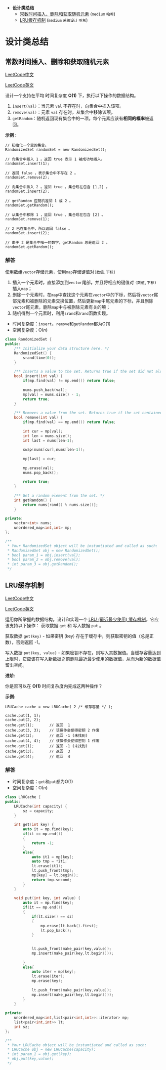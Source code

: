 * **设计类总结**
   * [常数时间插入、删除和获取随机元素](#常数时间插入删除和获取随机元素) (`medium` `哈希`)
   * [LRU缓存机制](#LRU缓存机制) (`medium` `系统设计` `哈希`)

#  设计类总结


## 常数时间插入、删除和获取随机元素
[LeetCode中文](https://leetcode-cn.com/problems/insert-delete-getrandom-o1)

[LeetCode英文](https://leetcode.com/problems/insert-delete-getrandom-o1)

设计一个支持在平均 时间复杂度 **O(1)** 下，执行以下操作的数据结构。

1. `insert(val)`：当元素 `val` 不存在时，向集合中插入该项。
2. `remove(val)`：元素 `val` 存在时，从集合中移除该项。
3. `getRandom`：随机返回现有集合中的一项。每个元素应该有**相同的概率**被返回。

**示例** :

```
// 初始化一个空的集合。
RandomizedSet randomSet = new RandomizedSet();

// 向集合中插入 1 。返回 true 表示 1 被成功地插入。
randomSet.insert(1);

// 返回 false ，表示集合中不存在 2 。
randomSet.remove(2);

// 向集合中插入 2 。返回 true 。集合现在包含 [1,2] 。
randomSet.insert(2);

// getRandom 应随机返回 1 或 2 。
randomSet.getRandom();

// 从集合中移除 1 ，返回 true 。集合现在包含 [2] 。
randomSet.remove(1);

// 2 已在集合中，所以返回 false 。
randomSet.insert(2);

// 由于 2 是集合中唯一的数字，getRandom 总是返回 2 。
randomSet.getRandom();
```

### 解答

使用数组`vector`存储元素，使用`map`存储键值对`(数值,下标)`

1. 插入一个元素时，直接添加到`vector`尾部，并且将相应的键值对 `(数值,下标)` 插入`map`；
2. 删除一个元素时，在`map`中查找这个元素在`vector`中的下标，然后将`vector`尾部元素和被删除的元素交换位置，然后更新`map`中尾元素的下标，并且删除`vector`尾元素，删除`map`中与被删除元素有关的项；
3. 随机得到一个元素时，利用`srand`和`rand`函数实现。

* 时间复杂度：`insert`，`remove`和`getRandom`都为O(1)
* 空间复杂度：O(*n*)
```c++
class RandomizedSet {
public:
    /** Initialize your data structure here. */
    RandomizedSet() {
        srand(time(0));
    }
    
    /** Inserts a value to the set. Returns true if the set did not already contain the specified element. */
    bool insert(int val) {
        if(mp.find(val) != mp.end()) return false;
        
        nums.push_back(val);
        mp[val] = nums.size() - 1;
        return true;
    }
    
    /** Removes a value from the set. Returns true if the set contained the specified element. */
    bool remove(int val) {
        if(mp.find(val) == mp.end()) return false;
        
        int cur = mp[val];
        int len = nums.size();
        int last = nums[len-1];
        
        swap(nums[cur],nums[len-1]);
        
        mp[last] = cur;
        
        mp.erase(val);
        nums.pop_back();
        
        return true;
    }
    
    /** Get a random element from the set. */
    int getRandom() {
        return nums[rand() % nums.size()];
    }
    
private:
    vector<int> nums;
    unordered_map<int,int> mp;
};

/**
 * Your RandomizedSet object will be instantiated and called as such:
 * RandomizedSet obj = new RandomizedSet();
 * bool param_1 = obj.insert(val);
 * bool param_2 = obj.remove(val);
 * int param_3 = obj.getRandom();
 */
```



## LRU缓存机制

[LeetCode中文](https://leetcode-cn.com/problems/lru-cache/)

[LeetCode英文](https://leetcode.com/problems/lru-cache/)

运用你所掌握的数据结构，设计和实现一个  [LRU (最近最少使用) 缓存机制](https://baike.baidu.com/item/LRU)。它应该支持以下操作： 获取数据 `get` 和 写入数据 `put` 。

获取数据 `get(key)` - 如果密钥 (key) 存在于缓存中，则获取密钥的值（总是正数），否则返回 -1。

写入数据 `put(key, value)` - 如果密钥不存在，则写入其数据值。当缓存容量达到上限时，它应该在写入新数据之前删除最近最少使用的数据值，从而为新的数据值留出空间。

**进阶**:

你是否可以在 **O(1)** 时间复杂度内完成这两种操作？

**示例**:

```
LRUCache cache = new LRUCache( 2 /* 缓存容量 */ );

cache.put(1, 1);
cache.put(2, 2);
cache.get(1);       // 返回  1
cache.put(3, 3);    // 该操作会使得密钥 2 作废
cache.get(2);       // 返回 -1 (未找到)
cache.put(4, 4);    // 该操作会使得密钥 1 作废
cache.get(1);       // 返回 -1 (未找到)
cache.get(3);       // 返回  3
cache.get(4);       // 返回  4
```

### 解答

* 时间复杂度：`get`和`put`都为O(1)
* 空间复杂度：O(*n*)

```c++
class LRUCache {
public:
    LRUCache(int capacity) {
        sz = capacity;
    }
    
    int get(int key) {
        auto it = mp.find(key);
        if(it == mp.end())
        {
            return -1;
        }
        else{
            auto it1 = mp[key];
            auto tmp = *it1;
            lt.erase(it1);
            lt.push_front(tmp);
            mp[key] = lt.begin();
            return tmp.second;
        }
    }
    
    void put(int key, int value) {
        auto it = mp.find(key);
        if(it == mp.end())
        {
            if(lt.size() == sz)
            {
                mp.erase(lt.back().first);
                lt.pop_back();
            }
                
            
            lt.push_front(make_pair(key,value));
            mp.insert(make_pair(key,lt.begin()));
            
        }
        else{
            auto iter = mp[key];
            lt.erase(iter);
            mp.erase(key);
            
            lt.push_front(make_pair(key,value));
            mp.insert(make_pair(key,lt.begin()));
        }
    }
    
private:
    unordered_map<int,list<pair<int,int>>::iterator> mp;
    list<pair<int,int>> lt;
    int sz;
};

/**
 * Your LRUCache object will be instantiated and called as such:
 * LRUCache obj = new LRUCache(capacity);
 * int param_1 = obj.get(key);
 * obj.put(key,value);
 */
```
